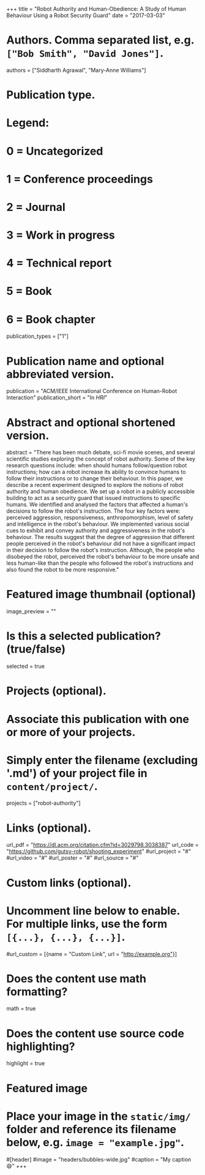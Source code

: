 +++
title = "Robot Authority and Human-Obedience: A Study of Human Behaviour Using a Robot Security Guard"
date = "2017-03-03"

# Authors. Comma separated list, e.g. `["Bob Smith", "David Jones"]`.
authors = ["Siddharth Agrawal", "Mary-Anne Williams"]

# Publication type.
# Legend:
# 0 = Uncategorized
# 1 = Conference proceedings
# 2 = Journal
# 3 = Work in progress
# 4 = Technical report
# 5 = Book
# 6 = Book chapter
publication_types = ["1"]

# Publication name and optional abbreviated version.
publication = "ACM/IEEE International Conference on Human-Robot Interaction"
publication_short = "In *HRI*"

# Abstract and optional shortened version.
abstract = "There has been much debate, sci-fi movie scenes, and several scientific studies exploring the concept of robot authority. Some of the key research questions include: when should humans follow/question robot instructions; how can a robot increase its ability to convince humans to follow their instructions or to change their behaviour. In this paper, we describe a recent experiment designed to explore the notions of robot authority and human obedience. We set up a robot in a publicly accessible building to act as a security guard that issued instructions to specific humans. We identified and analysed the factors that affected a human's decisions to follow the robot's instruction. The four key factors were: perceived aggression, responsiveness, anthropomorphism, level of safety and intelligence in the robot's behaviour. We implemented various social cues to exhibit and convey authority and aggressiveness in the robot's behaviour. The results suggest that the degree of aggression that different people perceived in the robot's behaviour did not have a significant impact in their decision to follow the robot's instruction. Although, the people who disobeyed the robot, perceived the robot's behaviour to be more unsafe and less human-like than the people who followed the robot's instructions and also found the robot to be more responsive."

# Featured image thumbnail (optional)
image_preview = ""

# Is this a selected publication? (true/false)
selected = true

# Projects (optional).
#   Associate this publication with one or more of your projects.
#   Simply enter the filename (excluding '.md') of your project file in `content/project/`.
projects = ["robot-authority"]

# Links (optional).
url_pdf = "https://dl.acm.org/citation.cfm?id=3029798.3038387"
url_code = "https://github.com/gutsy-robot/shooting_experiment"
#url_project = "#"
#url_video = "#"
#url_poster = "#"
#url_source = "#"

# Custom links (optional).
#   Uncomment line below to enable. For multiple links, use the form `[{...}, {...}, {...}]`.
#url_custom = [{name = "Custom Link", url = "http://example.org"}]

# Does the content use math formatting?
math = true

# Does the content use source code highlighting?
highlight = true

# Featured image
# Place your image in the `static/img/` folder and reference its filename below, e.g. `image = "example.jpg"`.
#[header]
#image = "headers/bubbles-wide.jpg"
#caption = "My caption :smile:"
+++

